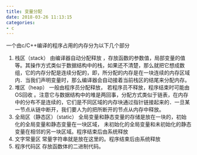 ```yaml
---
title: 变量分配
date: 2018-03-26 11:13:15
categories:
- c
---
```


一个由c/C++编译的程序占用的内存分为以下几个部分 
1. 栈区（stack）
由编译器自动分配释放 ，存放函数的参数值，局部变量的值等。其操作方式类似于数据结构中的栈，如果还不清楚，那么就把它想成数组，它的内存分配是连续分配的，即，所分配的内存是在一块连续的内存区域内．当我们声明变量时，那么编译器会自动接着当前栈区的结尾来分配内存。 <!--more-->
2. 堆区（heap）
一般由程序员分配释放， 若程序员不释放，程序结束时可能由OS回收 。注意它与数据结构中的堆是两回事，分配方式类似于链表，在内存中的分布不是连续的，它们是不同区域的内存块通过指针链接起来的．一旦某一节点从链中断开，我们要人为的把所断开的节点从内存中释放。 
3. 全局区（静态区）（static）
全局变量和静态变量的存储是放在一块的，初始化的全局变量和静态变量在一块区域， 未初始化的全局变量和未初始化的静态变量在相邻的另一块区域。程序结束后由系统释放 
4. 文字常量区
常量字符串就是放在这里的。程序结束后由系统释放 
5. 程序代码区
存放函数体的二进制代码。
